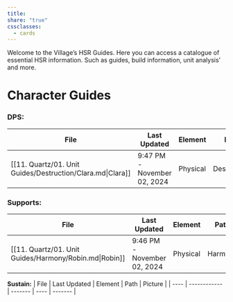 ```yaml
---
title: 
share: "true"
cssclasses:
  - cards
---
```

Welcome to the Village’s HSR Guides. Here you can access a catalogue of essential HSR information. Such as guides, build information, unit analysis’ and more. 

# Character Guides 

### **DPS:** 
| File                                                       | Last Updated                | Element  | Path        | Picture |
| ---------------------------------------------------------- | --------------------------- | -------- | ----------- | ------- |
| [[11. Quartz/01. Unit Guides/Destruction/Clara.md\|Clara]] | 9:47 PM - November 02, 2024 | Physical | Destruction | ![](\-) |

### **Supports:**
| File                                                   | Last Updated                | Element  | Path    | Picture |
| ------------------------------------------------------ | --------------------------- | -------- | ------- | ------- |
| [[11. Quartz/01. Unit Guides/Harmony/Robin.md\|Robin]] | 9:46 PM - November 02, 2024 | Physical | Harmony | ![](\-) |


**Sustain:**
| File | Last Updated | Element | Path | Picture |
| ---- | ------------ | ------- | ---- | ------- |

